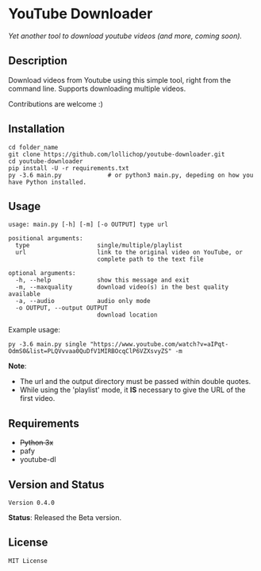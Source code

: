 # YouTube Downloader

_Yet another tool to download youtube videos (and more, coming soon)._
 
## Description

Download videos from Youtube using this simple tool, right from the command line. Supports downloading multiple videos.

Contributions are welcome :)


## Installation

```
cd folder_name
git clone https://github.com/lollichop/youtube-downloader.git
cd youtube-downloader
pip install -U -r requirements.txt
py -3.6 main.py             # or python3 main.py, depeding on how you have Python installed.
```

## Usage
```
usage: main.py [-h] [-m] [-o OUTPUT] type url

positional arguments:
  type                   single/multiple/playlist
  url                    link to the original video on YouTube, or 
                         complete path to the text file

optional arguments:
  -h, --help             show this message and exit
  -m, --maxquality       download video(s) in the best quality available
  -a, --audio            audio only mode
  -o OUTPUT, --output OUTPUT
                         download location
```
Example usage:
```
py -3.6 main.py single "https://www.youtube.com/watch?v=aIPqt-OdmS0&list=PLQVvvaa0QuDfV1MIRBOcqClP6VZXsvyZS" -m
```
**Note**: 
* The url and the output directory must be passed within double quotes. 
* While using the 'playlist' mode, it **IS** necessary to give the URL of the first video.


## Requirements
* ~~Python 3x~~
* pafy
* youtube-dl

## Version and Status

`Version 0.4.0`

**Status**: Released the Beta version.


## License
`MIT License`

